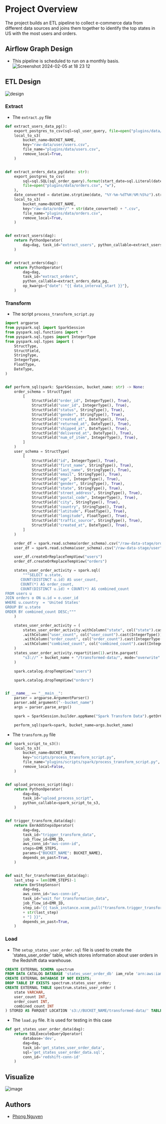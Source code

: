 # Project Overview
The project builds an ETL pipeline to collect e-commerce data from different data sources and joins them together to identify the top states in US with the most users and orders.
## Airflow Graph Design
 * This pipeline is scheduled to run on a monthly basis.
![Screenshot 2024-02-05 at 18 23 12](https://github.com/shrestic/top_states_ecommerce_etl/assets/60643737/0e82bc93-fbba-4d1f-916f-c6524e93b746)
## ETL Design
![design](https://github.com/shrestic/top_states_ecommerce_etl/assets/60643737/2a75615c-8acb-4b86-8168-e170a52801b2)
### Extract 
* The `extract.py` file
```python
def extract_users_data_pg():
    export_postgres_to_csv(sql=sql_user_query, file=open("plugins/data/users.csv", "w"))
    local_to_s3(
        bucket_name=BUCKET_NAME,
        key="raw-data/user/users.csv",
        file_name="plugins/data/users.csv",
        remove_local=True,
    )


def extract_orders_data_pg(date: str):
    export_postgres_to_csv(
        sql=sql.SQL(sql_order_query).format(start_date=sql.Literal(date)),
        file=open("plugins/data/orders.csv", "w"),
    ),
    date_converted = datetime.strptime(date, "%Y-%m-%dT%H:%M:%S%z").strftime("%Y-%m-%d")
    local_to_s3(
        bucket_name=BUCKET_NAME,
        key="raw-data/order/" + str(date_converted) + ".csv",
        file_name="plugins/data/orders.csv",
        remove_local=True,
    )


def extract_users(dag):
    return PythonOperator(
        dag=dag, task_id="extract_users", python_callable=extract_users_data_pg
    )


def extract_orders(dag):
    return PythonOperator(
        dag=dag,
        task_id="extract_orders",
        python_callable=extract_orders_data_pg,
        op_kwargs={"date": "{{ data_interval_start }}"},
    )


```
### Transform 
* The script
`process_transform_script.py`
```python
import argparse
from pyspark.sql import SparkSession
from pyspark.sql.functions import *
from pyspark.sql.types import IntegerType
from pyspark.sql.types import (
    StructType,
    StructField,
    StringType,
    IntegerType,
    FloatType,
    DateType,
)


def perform_sql(spark: SparkSession, bucket_name: str) -> None:
    order_schema = StructType(
        [
            StructField("order_id", IntegerType(), True),
            StructField("user_id", IntegerType(), True),
            StructField("status", StringType(), True),
            StructField("gender", StringType(), True),
            StructField("created_at", DateType(), True),
            StructField("returned_at", DateType(), True),
            StructField("shipped_at", DateType(), True),
            StructField("delivered_at", DateType(), True),
            StructField("num_of_item", IntegerType(), True),
        ]
    )
    user_schema = StructType(
        [
            StructField("id", IntegerType(), True),
            StructField("first_name", StringType(), True),
            StructField("last_name", StringType(), True),
            StructField("email", StringType(), True),
            StructField("age", IntegerType(), True),
            StructField("gender", StringType(), True),
            StructField("state", StringType(), True),
            StructField("street_address", StringType(), True),
            StructField("postal_code", IntegerType(), True),
            StructField("city", StringType(), True),
            StructField("country", StringType(), True),
            StructField("latitude", FloatType(), True),
            StructField("longitude", FloatType(), True),
            StructField("traffic_source", StringType(), True),
            StructField("created_at", DateType(), True),
        ]
    )

    order_df = spark.read.schema(order_schema).csv("/raw-data-stage/order", header=True)
    user_df = spark.read.schema(user_schema).csv("/raw-data-stage/user", header=True)

    user_df.createOrReplaceTempView("users")
    order_df.createOrReplaceTempView("orders")

    states_user_order_activity = spark.sql(
        """SELECT u.state,
       COUNT(DISTINCT u.id) AS user_count,
       COUNT(*) AS order_count,
       COUNT(DISTINCT u.id) + COUNT(*) AS combined_count
FROM users u
JOIN orders o ON u.id = o.user_id
WHERE u.country  = 'United States'
GROUP BY u.state
ORDER BY combined_count DESC;"""
    )

    states_user_order_activity = (
        states_user_order_activity.withColumn("state", col("state").cast(StringType()))
        .withColumn("user_count", col("user_count").cast(IntegerType()))
        .withColumn("order_count", col("order_count").cast(IntegerType()))
        .withColumn("combined_count", col("combined_count").cast(IntegerType()))
    )
    states_user_order_activity.repartition(1).write.parquet(
        "s3://" + bucket_name + "/transformed-data/", mode="overwrite"
    )

    spark.catalog.dropTempView("users")

    spark.catalog.dropTempView("orders")


if __name__ == "__main__":
    parser = argparse.ArgumentParser()
    parser.add_argument("--bucket_name")
    args = parser.parse_args()

    spark = SparkSession.builder.appName("Spark Transform Data").getOrCreate()

    perform_sql(spark=spark, bucket_name=args.bucket_name)

```
* The `transform.py` file
```python
def spark_script_to_s3():
    local_to_s3(
        bucket_name=BUCKET_NAME,
        key="scripts/process_transform_script.py",
        file_name="plugins/scripts/spark/process_transform_script.py",
        remove_local=False,
    )


def upload_process_script(dag):
    return PythonOperator(
        dag=dag,
        task_id="upload_process_script",
        python_callable=spark_script_to_s3,
    )


def trigger_transform_data(dag):
    return EmrAddStepsOperator(
        dag=dag,
        task_id="trigger_transform_data",
        job_flow_id=EMR_ID,
        aws_conn_id="aws-conn-id",
        steps=EMR_STEPS,
        params={"BUCKET_NAME": BUCKET_NAME},
        depends_on_past=True,
    )


def wait_for_transformation_data(dag):
    last_step = len(EMR_STEPS)-1
    return EmrStepSensor(
        dag=dag,
        aws_conn_id="aws-conn-id",
        task_id="wait_for_transformation_data",
        job_flow_id=EMR_ID,
        step_id='{{ task_instance.xcom_pull("transform.trigger_transform_data", key="return_value")['
        + str(last_step)
        + "] }}",
        depends_on_past=True,
    )

```
### Load 
* The `setup_states_user_order.sql` file is used to create the 'states_user_order' table, which stores information about user orders in the Redshift data warehouse.
```sql
CREATE EXTERNAL SCHEMA spectrum
FROM DATA CATALOG DATABASE 'states_user_order_db' iam_role 'arn:aws:iam::362262895301:role/Custom-RedShift-Role'
CREATE EXTERNAL DATABASE IF NOT EXISTS;
DROP TABLE IF EXISTS spectrum.states_user_order;
CREATE EXTERNAL TABLE spectrum.states_user_order (
    state VARCHAR,
    user_count INT,
    order_count INT,
    combined_count INT
) STORED AS PARQUET LOCATION 's3://BUCKET_NAME/transformed-data/' TABLE PROPERTIES ('skip.header.line.count' = '1');
```
* The `load.py` file. It is used for testing in this case
```python
def get_states_user_order_data(dag):
    return SQLExecuteQueryOperator(
        database='dev',
        dag=dag,
        task_id='get_states_user_order_data',
        sql='get_states_user_order_data.sql',
        conn_id='redshift-conn-id'
    )
```
## Visualize
![image](https://github.com/shrestic/top_states_ecommerce_etl/assets/60643737/064510a7-6099-46cc-b400-458faecf8780)



## Authors
- [Phong Nguyen](https://github.com/shrestic)

